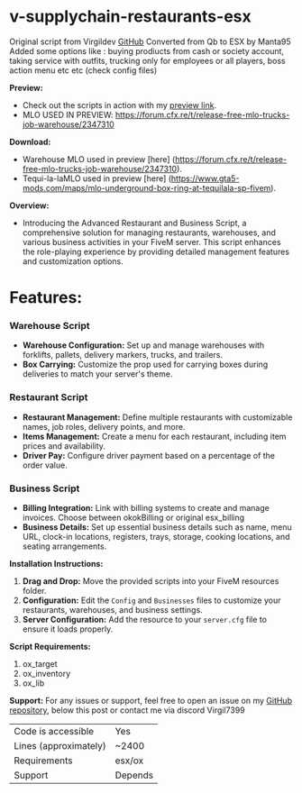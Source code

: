 # v-supplychain-restaurants-esx
Original script from Virgildev [GitHub](https://github.com/Virgildev/v-supplychain-restaurants)
Converted from Qb to ESX by Manta95
Added some options like : buying prodiucts from cash or society account, taking service with outfits, trucking only for employees or all players, boss action menu etc etc (check config files)

**Preview:**
- Check out the scripts in action with my [preview link](https://www.youtube.com/watch?v=q-rLkHe4jzA).
- MLO USED IN PREVIEW: https://forum.cfx.re/t/release-free-mlo-trucks-job-warehouse/2347310
  
**Download:**
- Warehouse MLO used in preview [here] (https://forum.cfx.re/t/release-free-mlo-trucks-job-warehouse/2347310).
- Tequi-la-laMLO used in preview [here] (https://www.gta5-mods.com/maps/mlo-underground-box-ring-at-tequilala-sp-fivem).

**Overview:**
- Introducing the Advanced Restaurant and Business Script, a comprehensive solution for managing restaurants, warehouses, and various business activities in your FiveM server. This script enhances the role-playing experience by providing detailed management features and customization options.

# Features:

### Warehouse Script
- **Warehouse Configuration:** Set up and manage warehouses with forklifts, pallets, delivery markers, trucks, and trailers.
- **Box Carrying:** Customize the prop used for carrying boxes during deliveries to match your server's theme.

### Restaurant Script
- **Restaurant Management:** Define multiple restaurants with customizable names, job roles, delivery points, and more.
- **Items Management:** Create a menu for each restaurant, including item prices and availability.
- **Driver Pay:** Configure driver payment based on a percentage of the order value.

### Business Script
- **Billing Integration:** Link with billing systems to create and manage invoices. Choose between okokBilling or original esx_billing
- **Business Details:** Set up essential business details such as name, menu URL, clock-in locations, registers, trays, storage, cooking locations, and seating arrangements.

**Installation Instructions:**
1. **Drag and Drop:** Move the provided scripts into your FiveM resources folder.
2. **Configuration:** Edit the `Config` and `Businesses` files to customize your restaurants, warehouses, and business settings.
3. **Server Configuration:** Add the resource to your `server.cfg` file to ensure it loads properly.

**Script Requirements:**
1. ox_target
2. ox_inventory
3. ox_lib

**Support:**
For any issues or support, feel free to open an issue on my [GitHub repository](https://github.com/Virgildev/v-supplychain-restaurants), below this post or contact me via discord Virgil7399

|                                         |                                |
|-------------------------------------|----------------------------|
| Code is accessible       | Yes                       |
| Lines (approximately)  | ~2400                  |
| Requirements                | esx/ox                    |
| Support                           | Depends              |
